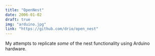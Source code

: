 ```yaml
---
title: "OpenNest"
date: 2006-01-02
draft: true
img: "arduino.jpg"
link: "https://github.com/drio/open_nest"
---
```


My attempts to replicate *some* of the nest functionality using Arduino hardware.
